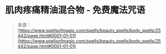 <!--yml

category: 未分类

date: 2024-06-12 19:12:22

-->

# 肌肉疼痛精油混合物 - 免费魔法咒语

> 来源：[https://www.spellsofmagic.com/spells/beauty_spells/body_spells/25442/page.html#0001-01-01](https://www.spellsofmagic.com/spells/beauty_spells/body_spells/25442/page.html#0001-01-01)
